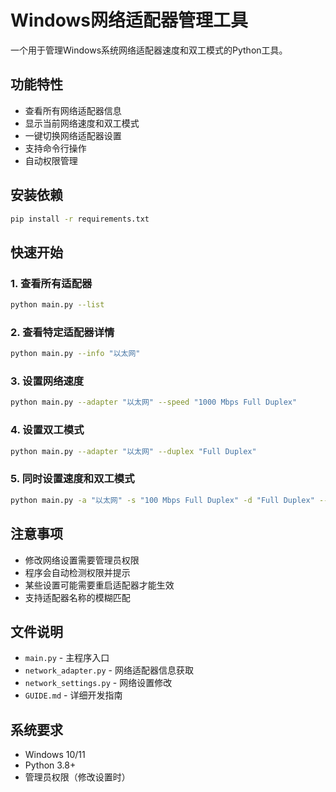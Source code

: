 # Windows网络适配器管理工具

一个用于管理Windows系统网络适配器速度和双工模式的Python工具。

## 功能特性

- 查看所有网络适配器信息
- 显示当前网络速度和双工模式
- 一键切换网络适配器设置
- 支持命令行操作
- 自动权限管理

## 安装依赖

```bash
pip install -r requirements.txt
```

## 快速开始

### 1. 查看所有适配器
```bash
python main.py --list
```

### 2. 查看特定适配器详情
```bash
python main.py --info "以太网"
```

### 3. 设置网络速度
```bash
python main.py --adapter "以太网" --speed "1000 Mbps Full Duplex"
```

### 4. 设置双工模式
```bash
python main.py --adapter "以太网" --duplex "Full Duplex"
```

### 5. 同时设置速度和双工模式
```bash
python main.py -a "以太网" -s "100 Mbps Full Duplex" -d "Full Duplex" --restart
```

## 注意事项

- 修改网络设置需要管理员权限
- 程序会自动检测权限并提示
- 某些设置可能需要重启适配器才能生效
- 支持适配器名称的模糊匹配

## 文件说明

- `main.py` - 主程序入口
- `network_adapter.py` - 网络适配器信息获取
- `network_settings.py` - 网络设置修改
- `GUIDE.md` - 详细开发指南

## 系统要求

- Windows 10/11
- Python 3.8+
- 管理员权限（修改设置时）
